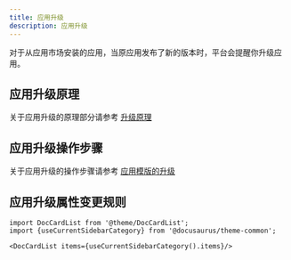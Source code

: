 ```yaml
---
title: 应用升级
description: 应用升级
---
```


对于从应用市场安装的应用，当原应用发布了新的版本时，平台会提醒你升级应用。

## 应用升级原理

关于应用升级的原理部分请参考 [升级原理](/docs/use-manual/enterprise-manage/appcenter/share-app-market/#判断依据实现原理)

## 应用升级操作步骤

关于应用升级的操作步骤请参考 [应用模版的升级](/docs/use-manual/get-start/upgrade-from-market)


## 应用升级属性变更规则



```mdx-code-block
import DocCardList from '@theme/DocCardList';
import {useCurrentSidebarCategory} from '@docusaurus/theme-common';

<DocCardList items={useCurrentSidebarCategory().items}/>
```